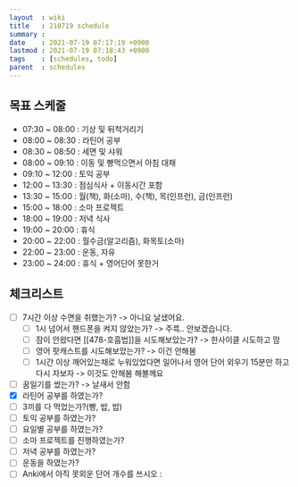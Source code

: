 ```yaml
---
layout  : wiki
title   : 210719 schedule
summary :
date    : 2021-07-19 07:17:19 +0900
lastmod : 2021-07-19 07:18:43 +0900
tags    : [schedules, todo]
parent  : schedules
---
```


## 목표 스케줄
 * 07:30 ~ 08:00 : 기상 및 뒤척거리기
 * 08:00 ~ 08:30 : 라틴어 공부
 * 08:30 ~ 08:50 : 세면 및 샤워
 * 08:00 ~ 09:10 : 이동 및 빵먹으면서 아침 대채
 * 09:10 ~ 12:00 : 토익 공부
 * 12:00 ~ 13:30 : 점심식사 + 이동시간 포함
 * 13:30 ~ 15:00 : 월(책), 화(소마), 수(책), 목(인프런), 금(인프런)
 * 15:00 ~ 18:00 : 소마 프로젝트
 * 18:00 ~ 19:00 : 저녁 식사
 * 19:00 ~ 20:00 : 휴식
 * 20:00 ~ 22:00 : 월수금(알고리즘), 화목토(소마)
 * 22:00 ~ 23:00 : 운동, 자유
 * 23:00 ~ 24:00 : 휴식 + 영어단어 못한거

## 체크리스트
 * [ ] 7시간 이상 수면을 취했는가? -> 아니요 날샜어요.
   * [ ] 1시 넘어서 핸드폰을 켜지 않았는가? -> 주륵.. 안보겠습니다.
   * [ ] 잠이 안왔다면 [[478-호흡법]]을 시도해보았는가? -> 한사이클 시도하고 맘
   * [ ] 영어 팟캐스트를 시도해보았는가? -> 이건 안해봄
   * [ ] 1시간 이상 깨어있는채로 누워있었다면 일어나서 영어 단어 외우기 15분만 하고 다시 자보자 -> 이것도 안해봄 해볼께요
 * [ ] 꿈일기를 썼는가? -> 날새서 안함
 * [X] 라틴어 공부를 하였는가?
 * [ ] 3끼를 다 먹었는가?(빵, 밥, 밥)
 * [ ] 토익 공부를 하였는가?
 * [ ] 요일별 공부를 하였는가?
 * [ ] 소마 프로젝트를 진행하였는가?
 * [ ] 저녁 공부를 하였는가?
 * [ ] 운동을 하였는가?
 * [ ] Anki에서 아직 못외운 단어 개수를 쓰시오 :
